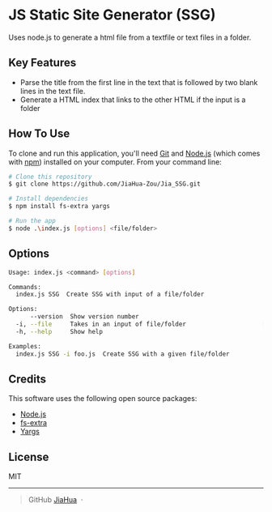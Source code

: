 # JS Static Site Generator (SSG)

Uses node.js to generate a html file from a textfile or text files in a folder.

## Key Features
* Parse the title from the first line in the text that is followed by two blank lines in the text file.
* Generate a HTML index that links to the other HTML if the input is a folder

## How To Use

To clone and run this application, you'll need [Git](https://git-scm.com) and [Node.js](https://nodejs.org/en/download/) (which comes with [npm](http://npmjs.com)) installed on your computer. From your command line:

```bash
# Clone this repository
$ git clone https://github.com/JiaHua-Zou/Jia_SSG.git

# Install dependencies
$ npm install fs-extra yargs

# Run the app
$ node .\index.js [options] <file/folder>
```

## Options
```bash
Usage: index.js <command> [options]

Commands:
  index.js SSG  Create SSG with input of a file/folder

Options:
      --version  Show version number                                   [boolean]
  -i, --file     Takes in an input of file/folder                     [required]
  -h, --help     Show help                                             [boolean]

Examples:
  index.js SSG -i foo.js  Create SSG with a given file/folder
```

## Credits

This software uses the following open source packages:

- [Node.js](https://nodejs.org/)
- [fs-extra](https://github.com/jprichardson/node-fs-extra)
- [Yargs](https://github.com/yargs/yargs)



## License

MIT

---

> GitHub [JiaHua](https://github.com/JiaHua-Zou) &nbsp;&middot;&nbsp;

